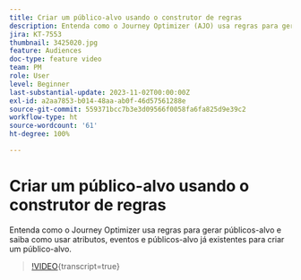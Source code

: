 ```yaml
---
title: Criar um público-alvo usando o construtor de regras
description: Entenda como o Journey Optimizer (AJO) usa regras para gerar público-alvo e aprenda a usar atributos, eventos e públicos-alvo já existentes para criar um público-alvo.
jira: KT-7553
thumbnail: 3425020.jpg
feature: Audiences
doc-type: feature video
team: PM
role: User
level: Beginner
last-substantial-update: 2023-11-02T00:00:00Z
exl-id: a2aa7853-b014-48aa-ab0f-46d57561288e
source-git-commit: 559371bcc7b3e3d09566f0058fa6fa825d9e39c2
workflow-type: ht
source-wordcount: '61'
ht-degree: 100%

---
```


# Criar um público-alvo usando o construtor de regras

Entenda como o Journey Optimizer usa regras para gerar públicos-alvo e saiba como usar atributos, eventos e públicos-alvo já existentes para criar um público-alvo.

>[!VIDEO](https://video.tv.adobe.com/v/3430327?quality=12&learn=on&captions=por_br){transcript=true}
